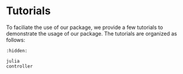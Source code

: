 # Tutorials

To faciliate the use of our package, we provide a few tutorials to demonstrate the usage of our package. The tutorials are organized as follows:

```{toctree}
:hidden:

julia
controller
```
